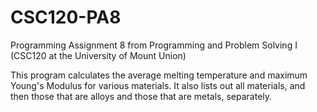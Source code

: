 # CSC120-PA8

Programming Assignment 8 from Programming and Problem Solving I (CSC120 at the University of Mount Union)

This program calculates the average melting temperature and maximum Young's Modulus for 
various materials. It also lists out all materials, and then those that are alloys and
those that are metals, separately.

